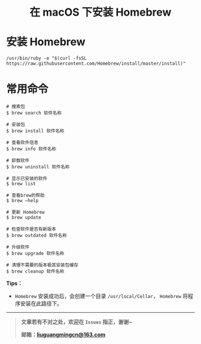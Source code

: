 <center><h1>在 macOS 下安装 Homebrew</h1></center>

# 安装 Homebrew

```shell
/usr/bin/ruby -e "$(curl -fsSL https://raw.githubusercontent.com/Homebrew/install/master/install)"
```

# 常用命令

```shell
# 搜索包
$ brew search 软件名称

# 安装包
$ brew install 软件名称

# 查看软件信息
$ brew info 软件名称

# 卸载软件
$ brew uninstall 软件名称

# 显示已安装的软件
$ brew list

# 查看brew的帮助
$ brew –help

# 更新 Homebrew
$ brew update

# 检查软件是否有新版本
$ brew outdated 软件名称

# 升级软件
$ brew upgrade 软件名称

# 清理不需要的版本极其安装包缓存
$ brew cleanup 软件名称
```

**Tips：**

- `Homebrew` 安装成功后，会创建一个目录 `/usr/local/Cellar`， `Homebrew` 将程序安装在此路径下。

------

> **文章若有不对之处，欢迎在 `Issues` 指正，谢谢~**
>
> **邮箱：liuguangmingcn@163.com**

